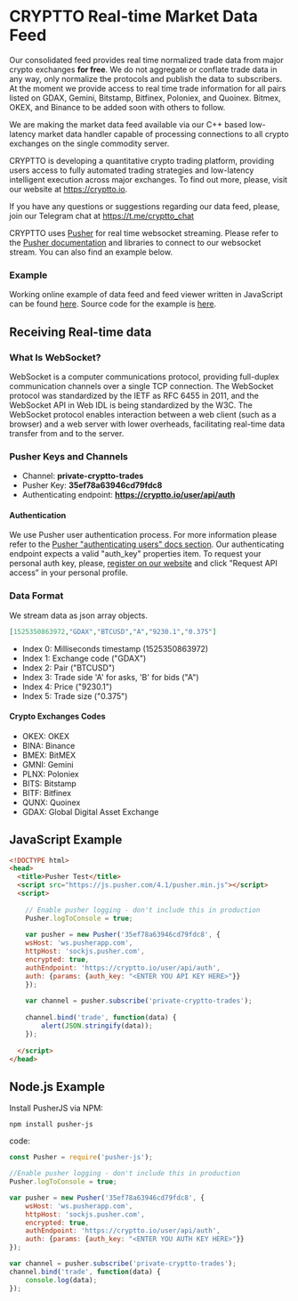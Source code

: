 # CRYPTTO Real-time Market Data Feed

Our consolidated feed provides real time normalized trade data from major crypto exchanges **for free**. We do not aggregate or conflate trade data in any way, only normalize the protocols and publish the data to subscribers. At the moment we provide access to real time trade information for all pairs listed on GDAX, Gemini, Bitstamp, Bitfinex, Poloniex, and Quoinex. Bitmex, OKEX, and Binance to be added soon with others to follow.

We are making the market data feed available via our C++ based low-latency market data handler capable of processing connections to all crypto exchanges on the single commodity server.

CRYPTTO is developing a quantitative crypto trading platform, providing users access to fully automated trading strategies and low-latency intelligent execution across major exchanges. To find out more, please, visit our website at https://cryptto.io.

If you have any questions or suggestions regarding our data feed, please, join our Telegram chat at https://t.me/cryptto_chat

CRYPTTO uses [Pusher](https://pusher.com) for real time websocket streaming. Please refer to the [Pusher documentation](https://pusher.com/docs/client_api_guide) and libraries to connect to our websocket stream. You can also find an example below.

### Example

Working online example of data feed and feed viewer written in JavaScript can be found [here](https://cryptto-io.github.io/market-data-feed/feed-viewer). Source code for the example is [here](https://github.com/cryptto-io/market-data-feed/tree/master/feed-viewer).



## Receiving Real-time data

### What Is WebSocket?

WebSocket is a computer communications protocol, providing full-duplex communication channels over a single TCP connection. The WebSocket protocol was standardized by the IETF as RFC 6455 in 2011, and the WebSocket API in Web IDL is being standardized by the W3C. The WebSocket protocol enables interaction between a web client (such as a browser) and a web server with lower overheads, facilitating real-time data transfer from and to the server.

### Pusher Keys and Channels

* Channel: **private-cryptto-trades**
* Pusher Key: **35ef78a63946cd79fdc8**
* Authenticating endpoint: **https://cryptto.io/user/api/auth**

#### Authentication

We use Pusher user authentication process. For more information please refer to the [Pusher "authenticating users" docs section](https://pusher.com/docs/authenticating_users). Our authenticating endpoint expects a valid "auth_key" properties item. To request your personal auth key, please, [register on our website](https://www.cryptto.io/user/signup) and click ”Request API access” in your personal profile.

### Data Format

We stream data as json array objects.
```JSON
[1525350863972,"GDAX","BTCUSD","A","9230.1","0.375"]
```
* Index 0: Milliseconds timestamp (1525350863972)
* Index 1: Exchange code ("GDAX")
* Index 2: Pair ("BTCUSD")
* Index 3: Trade side 'A' for asks, 'B' for bids ("A")
* Index 4: Price ("9230.1")
* Index 5: Trade size ("0.375")

#### Crypto Exchanges Codes

* OKEX: OKEX
* BINA: Binance
* BMEX: BitMEX
* GMNI: Gemini
* PLNX: Poloniex
* BITS: Bitstamp
* BITF: Bitfinex
* QUNX: Quoinex
* GDAX: Global Digital Asset Exchange

## JavaScript Example

``` html
<!DOCTYPE html>
<head>
  <title>Pusher Test</title>
  <script src="https://js.pusher.com/4.1/pusher.min.js"></script>
  <script>
 
	// Enable pusher logging - don't include this in production
	Pusher.logToConsole = true;
 
	var pusher = new Pusher('35ef78a63946cd79fdc8', {
  	wsHost: 'ws.pusherapp.com',
  	httpHost: 'sockjs.pusher.com',
  	encrypted: true,
  	authEndpoint: 'https://cryptto.io/user/api/auth',
  	auth: {params: {auth_key: "<ENTER YOU API KEY HERE>"}}
	});
 
	var channel = pusher.subscribe('private-cryptto-trades');
 
	channel.bind('trade', function(data) {
    	alert(JSON.stringify(data));
	});
 
  </script>
</head>
```

## Node.js Example
Install PusherJS via NPM: 

```npm install pusher-js```

code:
```javascript
const Pusher = require('pusher-js');

//Enable pusher logging - don't include this in production
Pusher.logToConsole = true;

var pusher = new Pusher('35ef78a63946cd79fdc8', {
	wsHost: 'ws.pusherapp.com',
	httpHost: 'sockjs.pusher.com',
	encrypted: true,
    authEndpoint: 'https://cryptto.io/user/api/auth',
    auth: {params: {auth_key: "<ENTER YOU AUTH KEY HERE>"}}
});

var channel = pusher.subscribe('private-cryptto-trades');
channel.bind('trade', function(data) {
	console.log(data);
});
```


 

